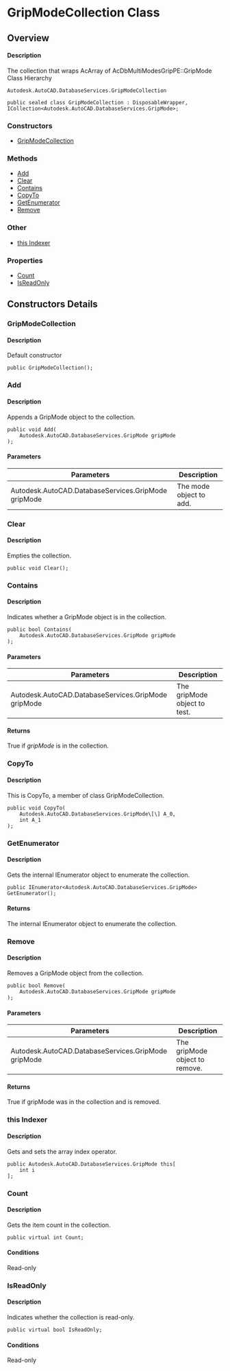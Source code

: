 # GripModeCollection Class

## Overview

#### Description
The collection that wraps AcArray of AcDbMultiModesGripPE::GripMode
Class Hierarchy
```text
Autodesk.AutoCAD.DatabaseServices.GripModeCollection
```

```text
public sealed class GripModeCollection : DisposableWrapper, ICollection<Autodesk.AutoCAD.DatabaseServices.GripMode>;
```

### Constructors

- [GripModeCollection](#gripmodecollection)

### Methods

- [Add](#add)
- [Clear](#clear)
- [Contains](#contains)
- [CopyTo](#copyto)
- [GetEnumerator](#getenumerator)
- [Remove](#remove)

### Other

- [this Indexer](#this-indexer)

### Properties

- [Count](#count)
- [IsReadOnly](#isreadonly)


## Constructors Details

### GripModeCollection

#### Description
Default constructor
```text
public GripModeCollection();
```

### Add

#### Description
Appends a GripMode object to the collection.
```text
public void Add(
    Autodesk.AutoCAD.DatabaseServices.GripMode gripMode
);
```

#### Parameters

| Parameters | Description |
| --- | --- |
| Autodesk.AutoCAD.DatabaseServices.GripMode gripMode | The mode object to add. |

### Clear

#### Description
Empties the collection.
```text
public void Clear();
```

### Contains

#### Description
Indicates whether a GripMode object is in the collection.
```text
public bool Contains(
    Autodesk.AutoCAD.DatabaseServices.GripMode gripMode
);
```

#### Parameters

| Parameters | Description |
| --- | --- |
| Autodesk.AutoCAD.DatabaseServices.GripMode gripMode | The gripMode object to test. |

#### Returns
True if _gripMode_ is in the collection.
### CopyTo

#### Description
This is CopyTo, a member of class GripModeCollection.
```text
public void CopyTo(
    Autodesk.AutoCAD.DatabaseServices.GripMode\[\] A_0, 
    int A_1
);
```

### GetEnumerator

#### Description
Gets the internal IEnumerator object to enumerate the collection.
```text
public IEnumerator<Autodesk.AutoCAD.DatabaseServices.GripMode> GetEnumerator();
```

#### Returns
The internal IEnumerator object to enumerate the collection.
### Remove

#### Description
Removes a GripMode object from the collection.
```text
public bool Remove(
    Autodesk.AutoCAD.DatabaseServices.GripMode gripMode
);
```

#### Parameters

| Parameters | Description |
| --- | --- |
| Autodesk.AutoCAD.DatabaseServices.GripMode gripMode | The gripMode object to remove. |

#### Returns
True if gripMode was in the collection and is removed.
### this Indexer

#### Description
Gets and sets the array index operator.
```text
public Autodesk.AutoCAD.DatabaseServices.GripMode this[
    int i
];
```

### Count

#### Description
Gets the item count in the collection.
```text
public virtual int Count;
```

#### Conditions
Read-only
### IsReadOnly

#### Description
Indicates whether the collection is read-only.
```text
public virtual bool IsReadOnly;
```

#### Conditions
Read-only